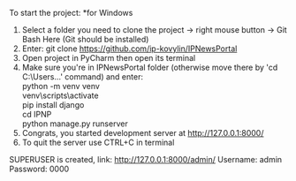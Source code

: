 To start the project: 
*for Windows
1. Select a folder you need to clone the project -> right mouse button -> Git Bash Here (Git should be installed)
2. Enter:
git clone https://github.com/ip-kovylin/IPNewsPortal
3. Open project in PyCharm then open its terminal
4. Make sure you're in IPNewsPortal folder (otherwise move there by 'cd C:\Users\...' command) and enter:  
python -m venv venv  
venv\scripts\activate  
pip install django  
cd IPNP  
python manage.py runserver  
5. Congrats, you started development server at http://127.0.0.1:8000/
6. To quit the server use CTRL+C in terminal


SUPERUSER is created, link: 
http://127.0.0.1:8000/admin/
Username: admin
Password: 0000
